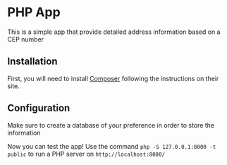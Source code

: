 PHP App
==============

This is a simple app that provide detailed address information based on a CEP number


Installation
------------
First, you will need to install [Composer](http://getcomposer.org/) following the instructions on their site.


Configuration
-------------
Make sure to create a database of your preference in order to store the information

Now you can test the app! Use the command  `php -S 127.0.0.1:8000 -t public` to  run a PHP server on `http://localhost:8000/`

```sh

